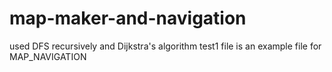# map-maker-and-navigation
used DFS recursively and Dijkstra's algorithm 
test1 file is an example file for MAP_NAVIGATION
